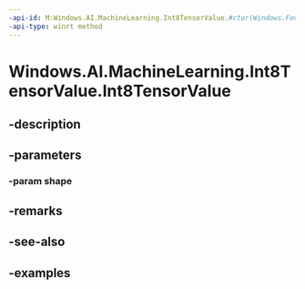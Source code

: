 ```yaml
---
-api-id: M:Windows.AI.MachineLearning.Int8TensorValue.#ctor(Windows.Foundation.Collections.IVectorView{System.Int64})
-api-type: winrt method
---
```


<!-- Method syntax.
public Int8TensorValue.Int8TensorValue(IVectorView<Int64> shape)
-->

# Windows.AI.MachineLearning.Int8TensorValue.Int8TensorValue

## -description

## -parameters
### -param shape

## -remarks

## -see-also

## -examples

